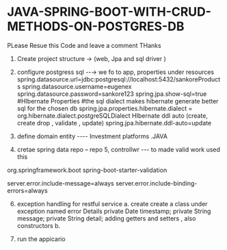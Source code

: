 # JAVA-SPRING-BOOT-WITH-CRUD-METHODS-ON-POSTGRES-DB
PLease Resue this Code and leave a comment THanks 

1. Create project structure → (web, Jpa and sql driver )
2. configure postgress sql
--→ we fo to app, properties under resources 
spring.datasource.url=jdbc:postgresql://localhost:5432/sankoreProducts
spring.datasource.username=eugenex
spring.datasource.password=sankore123
spring.jpa.show-sql=true
#HIbernate Properties
#the sql dialect makes hibernate generate better sql for the chosen db
spring.jpa.properties.hibernate.dialect = org.hibernate.dialect.postgreSQLDialect
HIbernate ddl auto (create, create drop , validate , update)
spring.jpa.hibernate.ddl-auto=update

3. define domain entity ---- Investment platforms .JAVA
4. cretae spring data repo – repo
5, controllwr --- to made valid work used this 
<dependency>
            <groupId>org.springframework.boot</groupId>
            <artifactId>spring-boot-starter-validation</artifactId>
</dependency>

server.error.include-message=always
server.error.include-binding-errors=always

6. exception handling for restful service
a. create create a class under exception named error Details 
private Date timestamp;
private String message;
private String detail;
adding getters and setters , also constructors 
b. 

7. run the appicario
